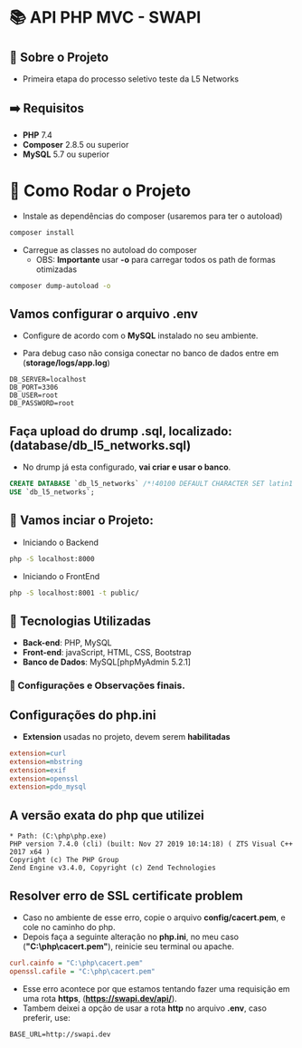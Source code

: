 # 📚 API PHP MVC - SWAPI

## 📌 Sobre o Projeto
 * Primeira etapa do processo seletivo teste da L5 Networks

## ➡️ Requisitos
- **PHP** 7.4 
- **Composer** 2.8.5 ou superior
- **MySQL** 5.7 ou superior

# 🚀 Como Rodar o Projeto
* Instale as dependências do composer (usaremos para ter o autoload)
```sh
composer install
```

* Carregue as classes no autoload do composer
    - OBS: **Importante** usar **-o** para carregar todos os path de formas otimizadas
```sh
composer dump-autoload -o
```

## Vamos configurar o arquivo **.env**
* Configure de acordo com o **MySQL** instalado no seu ambiente.
 - Para debug caso não consiga conectar no banco de dados entre em (**storage/logs/app.log**)
```env
DB_SERVER=localhost
DB_PORT=3306
DB_USER=root
DB_PASSWORD=root
```

## Faça upload do drump .sql, localizado: (**database/db_l5_networks.sql**)
* No drump já esta configurado, **vai criar e usar o banco**.
```sql
CREATE DATABASE `db_l5_networks` /*!40100 DEFAULT CHARACTER SET latin1 */;
USE `db_l5_networks`;
```

## 🚀 Vamos inciar o Projeto:
* Iniciando o Backend 
```sh
php -S localhost:8000
```

* Iniciando o FrontEnd 
```sh
php -S localhost:8001 -t public/
```

## 🔧 Tecnologias Utilizadas

- **Back-end**: PHP, MySQL
- **Front-end**: javaScript, HTML, CSS, Bootstrap
- **Banco de Dados**: MySQL[phpMyAdmin 5.2.1]


### 📂 Configurações e Observações finais.

## Configurações do **php.ini**
* **Extension** usadas no projeto, devem serem **habilitadas**
```ini
extension=curl
extension=mbstring
extension=exif
extension=openssl
extension=pdo_mysql
```

## A versão exata do **php** que utilizei
```shell
* Path: (C:\php\php.exe)
PHP version 7.4.0 (cli) (built: Nov 27 2019 10:14:18) ( ZTS Visual C++ 2017 x64 )
Copyright (c) The PHP Group
Zend Engine v3.4.0, Copyright (c) Zend Technologies
```

## Resolver erro de **SSL certificate problem**
* Caso no ambiente de esse erro, copie o arquivo **config/cacert.pem**, e cole no caminho do php.
* Depois faça a seguinte alteração no **php.ini**, no meu caso (**"C:\php\cacert.pem"**), reinicie seu terminal ou apache.
```ini
curl.cainfo = "C:\php\cacert.pem"
openssl.cafile = "C:\php\cacert.pem"

```
- Esse erro acontece por que estamos tentando fazer uma requisição em uma rota **https**, (**https://swapi.dev/api/**).
- Tambem deixei a opção de usar a rota **http** no arquivo **.env**, caso preferir, use:
```env
BASE_URL=http://swapi.dev
```
